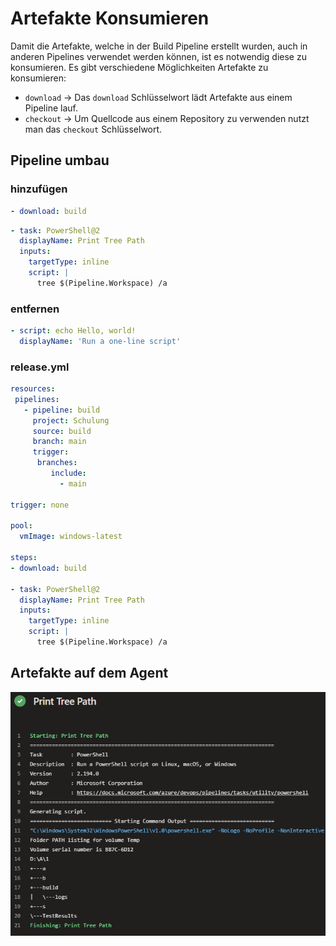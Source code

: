 # Artefakte Konsumieren

Damit die Artefakte, welche in der Build Pipeline erstellt wurden, auch in anderen Pipelines verwendet werden können, ist es notwendig diese zu konsumieren. Es gibt verschiedene Möglichkeiten Artefakte zu konsumieren:   
- ```download``` -> Das ```download``` Schlüsselwort lädt Artefakte aus einem Pipeline lauf.  
- ```checkout``` -> Um Quellcode aus einem Repository zu verwenden nutzt man das ```checkout``` Schlüsselwort.  

## Pipeline umbau 

### hinzufügen 
```yaml
- download: build
```
```yaml
- task: PowerShell@2
  displayName: Print Tree Path
  inputs:
    targetType: inline
    script: |
      tree $(Pipeline.Workspace) /a
```
### entfernen
```yaml
- script: echo Hello, world!
  displayName: 'Run a one-line script'
```
### release.yml
```yaml
resources:
 pipelines:
   - pipeline: build
     project: Schulung
     source: build
     branch: main
     trigger:
      branches:
         include:
           - main

trigger: none

pool:
  vmImage: windows-latest

steps:
- download: build

- task: PowerShell@2
  displayName: Print Tree Path
  inputs:
    targetType: inline
    script: |
      tree $(Pipeline.Workspace) /a
```

## Artefakte auf dem Agent

![Azure DevOps](Bild1.png)